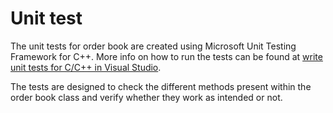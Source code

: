 # Unit test

The unit tests for order book are created using
Microsoft Unit Testing Framework for C++. More info on how to run
the tests can be found at [write unit tests for C/C++ in Visual Studio](https://learn.microsoft.com/en-us/visualstudio/test/writing-unit-tests-for-c-cpp?view=vs-2022).

The tests are designed to check the different methods present within
the order book class and verify whether they work as intended or not.


